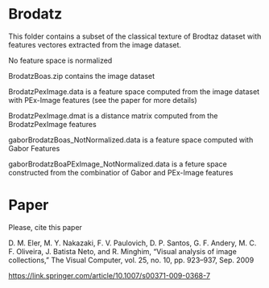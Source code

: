 # Brodatz
This folder contains a subset of the classical texture of Brodtaz dataset with features vectores extracted from the image dataset.

No feature space is normalized

BrodatzBoas.zip contains the image dataset

BrodatzPexImage.data is a feature space computed from the image dataset with PEx-Image features (see the paper for more details)

BrodatzPexImage.dmat is a distance matrix computed from the BrodatzPexImage features

gaborBrodatzBoas_NotNormalized.data is a feature space computed with Gabor Features

gaborBrodatzBoaPExImage_NotNormalized.data is a feture space constructed from the combinatior of Gabor and PEx-Image features


# Paper
Please, cite this paper

D. M. Eler, M. Y. Nakazaki, F. V. Paulovich, D. P. Santos, G. F. Andery,
M. C. F. Oliveira, J. Batista Neto, and R. Minghim, “Visual analysis of
image collections,” The Visual Computer, vol. 25, no. 10, pp. 923–937,
Sep. 2009

https://link.springer.com/article/10.1007/s00371-009-0368-7